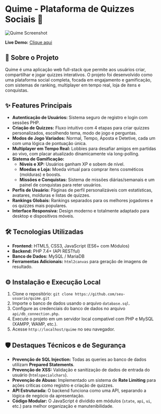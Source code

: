# Quime - Plataforma de Quizzes Sociais 🚀

![Quime Screenshot](https://i.ibb.co/7NxZVFrt/erasebg-transformed.png) <!-- TIRE UM PRINT BONITO OU FAÇA UM GIF! -->

**Live Demo:** [Clique aqui](https://infoscgg22.elementfx.com/) <!-- LINK PARA O PROJETO FUNCIONANDO -->

## 📝 Sobre o Projeto

Quime é uma aplicação web full-stack que permite aos usuários criar, compartilhar e jogar quizzes interativos. O projeto foi desenvolvido como uma plataforma social completa, focada em engajamento e gamificação, com sistemas de ranking, multiplayer em tempo real, loja de itens e conquistas.

## ✨ Features Principais

*   **Autenticação de Usuários:** Sistema seguro de registro e login com sessões PHP.
*   **Criação de Quizzes:** Fluxo intuitivo com 4 etapas para criar quizzes personalizados, escolhendo tema, modo de jogo e perguntas.
*   **Modos de Jogo Variados:** Normal, Tempo, Aposta e Detetive, cada um com uma lógica de pontuação única.
*   **Multiplayer em Tempo Real:** Lobbies para desafiar amigos em partidas ao vivo, com placar atualizado dinamicamente via long-polling.
*   **Sistema de Gamificação:**
    *   **Níveis e XP:** Usuários ganham XP e sobem de nível.
    *   **Moedas e Loja:** Moeda virtual para comprar itens cosméticos (molduras) e boosts.
    *   **Missões e Conquistas:** Sistema de missões diárias/semanais e um painel de conquistas para reter usuários.
*   **Perfis de Usuário:** Páginas de perfil personalizáveis com estatísticas, avatares, molduras e listas de quizzes.
*   **Rankings Globais:** Rankings separados para os melhores jogadores e os quizzes mais populares.
*   **Interface Responsiva:** Design moderno e totalmente adaptado para desktop e dispositivos móveis.

## 🛠️ Tecnologias Utilizadas

*   **Frontend:** HTML5, CSS3, JavaScript (ES6+ com Módulos)
*   **Backend:** PHP 7.4+ (API RESTful)
*   **Banco de Dados:** MySQL / MariaDB
*   **Ferramentas Adicionais:** `html2canvas` para geração de imagens de resultado.

## ⚙️ Instalação e Execução Local

1.  Clone o repositório: `git clone https://github.com/seu-usuario/quime.git`
2.  Importe o banco de dados usando o arquivo `database.sql`.
3.  Configure as credenciais do banco de dados no arquivo `api/db_connection.php`.
4.  Execute o projeto em um servidor local compatível com PHP e MySQL (XAMPP, WAMP, etc.).
5.  Acesse `http://localhost/quime` no seu navegador.

## 🛡️ Destaques Técnicos e de Segurança

*   **Prevenção de SQL Injection:** Todas as queries ao banco de dados utilizam **Prepared Statements**.
*   **Prevenção de XSS:** Validação e sanitização de dados de entrada do usuário (`htmlspecialchars`).
*   **Prevenção de Abuso:** Implementado um sistema de **Rate Limiting** para ações críticas como registro e criação de quizzes.
*   **API Estruturada:** O backend funciona como uma API, separando a lógica de negócio da apresentação.
*   **Código Modular:** O JavaScript é dividido em módulos (`state`, `api`, `ui`, etc.) para melhor organização e manutenibilidade.
